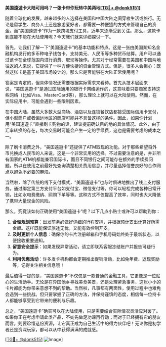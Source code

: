 **美国遠遊卡大陆可用吗？一张卡带你玩转中美两地[[TG💪+ @donk5151](https://t.me/s/donk5151)]**

随着全球化的发展，越来越多的人选择在美国和中国大陆之间穿梭生活或旅行。无论是留学生、商务人士还是旅游爱好者，都需要一种便捷的方式来管理自己的资金。而“美国遠遊卡”作为一款跨境支付工具，近年来逐渐受到关注。那么，这款卡到底能不能在大陆使用呢？今天我们就来详细探讨一下。

首先，让我们了解一下“美国遠遊卡”的基本功能和特点。这是一张由美国某知名金融机构发行的多币种电子钱包卡，支持美元、人民币等多种货币结算。用户可以通过该卡在全球范围内进行消费、取现等操作。尤其对于经常需要在美国和中国两地往返的人来说，它提供了一种方便快捷的资金管理方式。但是，很多人会担心：既然这张卡是基于美国市场设计的，那么它是否能够在大陆正常使用呢？

答案是肯定的，但具体情况还需要根据实际需求来看待。首先从技术层面来说，“美国遠遊卡”是通过国际通用的银行卡网络运作的，这意味着只要商家支持这些网络（比如Visa、MasterCard等），那么理论上就可以在大陆使用。然而，在实际应用中，可能会遇到一些限制因素。

在中国大陆，虽然大多数大型商场、酒店以及连锁餐饮店都接受国际信用卡支付，但小型商户或者偏远地区的商店可能并不具备这样的条件。因此，如果你计划用“美国遠遊卡”直接刷卡购物的话，建议提前确认目的地的具体情况。此外，由于汇率转换的存在，每次交易时可能会产生一定的手续费，这也是需要考虑的成本之一。

除了刷卡消费之外，“美国遠遊卡”还提供了ATM取现的功能。对于那些希望将外币兑换成人民币的人来说，这是一个非常实用的选择。不过需要注意的是，并非所有国家的ATM机都能兼容国际卡，而且不同银行之间可能存在额外的手续费问题。所以在使用之前最好先查询清楚相关费用信息，并尽量选择信誉良好的合作网点以避免不必要的麻烦。

当然啦，除了传统的线下支付模式，“美国遠遊卡”也与时俱进地推出了线上支付服务。通过绑定第三方支付平台如支付宝、微信支付等，你可以轻松完成各种日常开销，比如水电费缴纳、网购下单等等。这种方式不仅提高了效率，同时也大大降低了携带大量现金的风险。

那么，究竟该如何正确使用“美国遠遊卡”呢？以下几点小贴士或许可以帮助到你：

1. **合理规划预算**：出发前务必做好详细的行程安排，并根据预计支出计算好所需金额。这样既能保证旅途无忧，又能有效控制开支。
2. **及时更新个人信息**：确保你的卡片注册邮箱和手机号码始终处于最新状态，以便接收重要通知。
3. **留意安全提示**：如果发现异常活动，请立即联系客服冻结账户并报告可疑行为。
4. **利用优惠活动**：许多发卡机构都会定期推出促销活动，比如免年费、返现奖励等，记得关注相关信息哦！

最后值得一提的是，“美国遠遊卡”不仅仅是一款普通的金融工具，它更像是一位贴心的生活助手。无论是在异国他乡寻找美食美景，还是处理紧急事务，这张小小的卡片都能为你带来意想不到的帮助。当然啦，凡事都有两面性，使用过程中也难免会遇到一些挑战。但只要掌握了正确的方法，并保持谨慎的态度，相信每一位持卡人都能够享受到它带来的便利与乐趣。

总之，“美国遠遊卡”确实可以在大陆使用，只是需要结合实际情况灵活应对罢了。如果你正在考虑申请此类产品，不妨先做足功课再行动；而对于已经拥有它的朋友而言，则要珍惜这份资源，让它真正成为自己生活中的得力伙伴吧！无论你是初学者还是资深玩家，都可以从中获得满满的成就感。

[[TG💪+ @donk5151](https://t.me/s/donk5151) ![Image](https://i.postimg.cc/rwNCRYN7/Snipaste-2025-04-30-17-27-05.png)]
